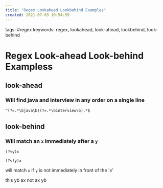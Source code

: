 ```yaml
---
title: "Regex Lookahead Lookbehind Examples"
created: 2021-07-03 10:54:59
---
```


tags: #regex
keywords: regex, lookahead, look-ahead, lookbehind, look-behind

# Regex Look-ahead Look-behind Exampless

## look-ahead

### Will find java and interview in any order on a single line

```regexp
^(?=.*\bjava\b)(?=.*\binterview\b).*$
```

## look-behind

### Will match an `x` immediately after a `y`

```regexp
(?<y)x
```

```regexp
(?<!y)x
```

will match `x` if `y` is not immediately in front of the 'x'

this yb ax
not ax yb
